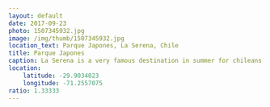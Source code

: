 ```yaml
---
layout: default
date: 2017-09-23
photo: 1507345932.jpg
image: /img/thumb/1507345932.jpg
location_text: Parque Japones, La Serena, Chile
title: Parque Japones
caption: La Serena is a very famous destination in summer for chileans. But during winter (or spring) it's all gray and cold. I had so much work to do anyway that the only time I got out of the hostel was to checkout this Japanese garden. Quite pretty uh?
location:
    latitude: -29.9034023
    longitude: -71.2557075
ratio: 1.33333
---
```

